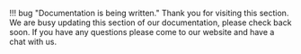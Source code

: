 !!! bug "Documentation is being written."
    Thank you for visiting this section. We are busy updating this section of our documentation, please check back soon. If you have any questions please come to our website and have a chat with us.
